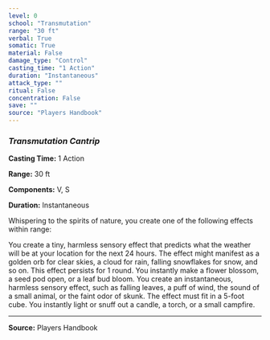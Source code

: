 ```yaml
---
level: 0
school: "Transmutation"
range: "30 ft"
verbal: True
somatic: True
material: False
damage_type: "Control"
casting_time: "1 Action"
duration: "Instantaneous"
attack_type: ""
ritual: False
concentration: False
save: ""
source: "Players Handbook"
---
```


### *Transmutation Cantrip*

**Casting Time:** 1 Action

**Range:** 30 ft

**Components:** V, S

**Duration:** Instantaneous

Whispering to the spirits of nature, you create one of the following effects within range:
 
  You create a tiny, harmless sensory effect that predicts what the weather will be at your location for the next 24 hours. The effect might manifest as a golden orb for clear skies, a cloud for rain, falling snowflakes for snow, and so on. This effect persists for 1 round.
  You instantly make a flower blossom, a seed pod open, or a leaf bud bloom.
  You create an instantaneous, harmless sensory effect, such as falling leaves, a puff of wind, the sound of a small animal, or the faint odor of skunk. The effect must fit in a 5-foot cube.
  You instantly light or snuff out a candle, a torch, or a small campfire.

---
**Source:** Players Handbook
